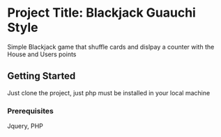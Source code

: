 # Project Title: Blackjack Guauchi Style

Simple Blackjack game that shuffle cards and dislpay a counter with the House and Users points

## Getting Started

Just clone the project, just php must be installed in your local machine

### Prerequisites

Jquery, PHP

